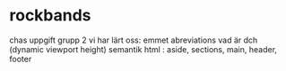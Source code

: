 # rockbands
chas uppgift grupp 2
vi har lärt oss:
emmet abreviations
vad är dch (dynamic viewport height)
semantik html : aside, sections, main, header, footer
